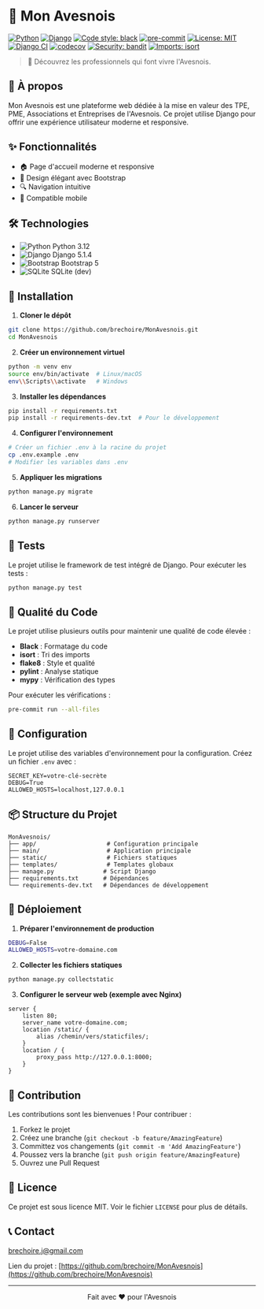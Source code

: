 # 🌳 Mon Avesnois

[![Python](https://img.shields.io/badge/Python-3.12-blue.svg)](https://www.python.org/downloads/)
[![Django](https://img.shields.io/badge/Django-5.1.4-green.svg)](https://www.djangoproject.com/)
[![Code style: black](https://img.shields.io/badge/code%20style-black-000000.svg)](https://github.com/psf/black)
[![pre-commit](https://img.shields.io/badge/pre--commit-enabled-brightgreen?logo=pre-commit&logoColor=white)](https://github.com/pre-commit/pre-commit)
[![License: MIT](https://img.shields.io/badge/License-MIT-yellow.svg)](https://opensource.org/licenses/MIT)
[![Django CI](https://github.com/Brechoire/MonAvesnois/actions/workflows/django.yml/badge.svg)](https://github.com/Brechoire/MonAvesnois/actions/workflows/django.yml)
[![codecov](https://codecov.io/gh/Brechoire/MonAvesnois/branch/main/graph/badge.svg)](https://codecov.io/gh/Brechoire/MonAvesnois)
[![Security: bandit](https://img.shields.io/badge/security-bandit-yellow.svg)](https://github.com/PyCQA/bandit)
[![Imports: isort](https://img.shields.io/badge/%20imports-isort-%231674b1?style=flat&labelColor=ef8336)](https://pycqa.github.io/isort/)

> 🌿 Découvrez les professionnels qui font vivre l'Avesnois.

## 📖 À propos

Mon Avesnois est une plateforme web dédiée à la mise en valeur des TPE, PME, Associations et Entreprises de l'Avesnois. Ce projet utilise Django pour offrir une expérience utilisateur moderne et responsive.

## ✨ Fonctionnalités

- 🏠 Page d'accueil moderne et responsive
- 🎨 Design élégant avec Bootstrap
- 🔍 Navigation intuitive
- 📱 Compatible mobile

## 🛠️ Technologies

- ![Python](https://img.shields.io/badge/-Python-3776AB?style=flat&logo=Python&logoColor=white) Python 3.12
- ![Django](https://img.shields.io/badge/-Django-092E20?style=flat&logo=Django&logoColor=white) Django 5.1.4
- ![Bootstrap](https://img.shields.io/badge/-Bootstrap-7952B3?style=flat&logo=Bootstrap&logoColor=white) Bootstrap 5
- ![SQLite](https://img.shields.io/badge/-SQLite-003B57?style=flat&logo=SQLite&logoColor=white) SQLite (dev)

## 🚀 Installation

1. **Cloner le dépôt**
```bash
git clone https://github.com/brechoire/MonAvesnois.git
cd MonAvesnois
```

2. **Créer un environnement virtuel**
```bash
python -m venv env
source env/bin/activate  # Linux/macOS
env\\Scripts\\activate   # Windows
```

3. **Installer les dépendances**
```bash
pip install -r requirements.txt
pip install -r requirements-dev.txt  # Pour le développement
```

4. **Configurer l'environnement**
```bash
# Créer un fichier .env à la racine du projet
cp .env.example .env
# Modifier les variables dans .env
```

5. **Appliquer les migrations**
```bash
python manage.py migrate
```

6. **Lancer le serveur**
```bash
python manage.py runserver
```

## 🧪 Tests

Le projet utilise le framework de test intégré de Django. Pour exécuter les tests :

```bash
python manage.py test
```

## 📝 Qualité du Code

Le projet utilise plusieurs outils pour maintenir une qualité de code élevée :

- **Black** : Formatage du code
- **isort** : Tri des imports
- **flake8** : Style et qualité
- **pylint** : Analyse statique
- **mypy** : Vérification des types

Pour exécuter les vérifications :

```bash
pre-commit run --all-files
```

## 🔧 Configuration

Le projet utilise des variables d'environnement pour la configuration. Créez un fichier `.env` avec :

```env
SECRET_KEY=votre-clé-secrète
DEBUG=True
ALLOWED_HOSTS=localhost,127.0.0.1
```

## 📦 Structure du Projet

```
MonAvesnois/
├── app/                    # Configuration principale
├── main/                   # Application principale
├── static/                 # Fichiers statiques
├── templates/              # Templates globaux
├── manage.py              # Script Django
├── requirements.txt       # Dépendances
└── requirements-dev.txt   # Dépendances de développement
```

## 🚀 Déploiement

1. **Préparer l'environnement de production**
```bash
DEBUG=False
ALLOWED_HOSTS=votre-domaine.com
```

2. **Collecter les fichiers statiques**
```bash
python manage.py collectstatic
```

3. **Configurer le serveur web (exemple avec Nginx)**
```nginx
server {
    listen 80;
    server_name votre-domaine.com;
    location /static/ {
        alias /chemin/vers/staticfiles/;
    }
    location / {
        proxy_pass http://127.0.0.1:8000;
    }
}
```

## 👥 Contribution

Les contributions sont les bienvenues ! Pour contribuer :

1. Forkez le projet
2. Créez une branche (`git checkout -b feature/AmazingFeature`)
3. Committez vos changements (`git commit -m 'Add AmazingFeature'`)
4. Poussez vers la branche (`git push origin feature/AmazingFeature`)
5. Ouvrez une Pull Request

## 📄 Licence

Ce projet est sous licence MIT. Voir le fichier `LICENSE` pour plus de détails.

## 📞 Contact

brechoire.j@gmail.com

Lien du projet : [https://github.com/brechoire/MonAvesnois](https://github.com/brechoire/MonAvesnois)

---

<p align="center">
  Fait avec ❤️ pour l'Avesnois
</p>
